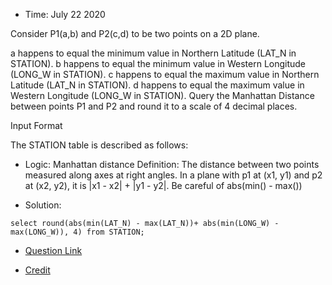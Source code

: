 * Time: July 22 2020

Consider P1(a,b) and P2(c,d) to be two points on a 2D plane.

a happens to equal the minimum value in Northern Latitude (LAT_N in STATION).
b happens to equal the minimum value in Western Longitude (LONG_W in STATION).
c happens to equal the maximum value in Northern Latitude (LAT_N in STATION).
d happens to equal the maximum value in Western Longitude (LONG_W in STATION).
Query the Manhattan Distance between points P1 and P2 and round it to a scale of 4 decimal places.

Input Format

The STATION table is described as follows:

* Logic: Manhattan distance Definition: The distance between two points measured along axes at right angles. In a plane with p1 at (x1, y1) and p2 at (x2, y2), it is |x1 - x2| + |y1 - y2|.
  Be careful of abs(min() - max())
  
* Solution:

```
select round(abs(min(LAT_N) - max(LAT_N))+ abs(min(LONG_W) - max(LONG_W)), 4) from STATION;

```

* [Question Link](https://www.hackerrank.com/challenges/weather-observation-station-18/problem?h_r=next-challenge&h_v=zen)

* [Credit](https://nifannn.github.io/2017/10/23/SQL-Notes-Hackerrank-Weather-Observation-Station-18/)

